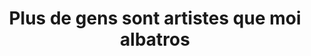 ---
title: Plus de gens sont artistes que moi albatros
informations:  Pour Yves Bartlett, avec Timothée Casilli, livre de diplôme, 3 livrets de 16 pages, 6 feuilles volantes, reliure dos carré collé.
img: mange/albatros/10-red-alt.jpg
---